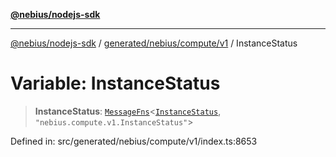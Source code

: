 [**@nebius/nodejs-sdk**](../../../../../README.md)

***

[@nebius/nodejs-sdk](../../../../../README.md) / [generated/nebius/compute/v1](../README.md) / InstanceStatus

# Variable: InstanceStatus

> **InstanceStatus**: [`MessageFns`](../../../../../runtime/protos/core/interfaces/MessageFns.md)\<[`InstanceStatus`](../interfaces/InstanceStatus.md), `"nebius.compute.v1.InstanceStatus"`\>

Defined in: src/generated/nebius/compute/v1/index.ts:8653
